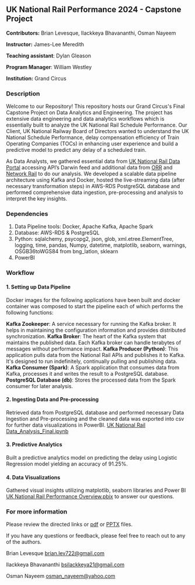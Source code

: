 ## UK National Rail Performance 2024 - Capstone Project

**Contributors:** Brian Levesque, Ilackkeya Bhavananthi, Osman Nayeem

**Instructor:** James-Lee Meredith

**Teaching assistant**: Dylan Gleason 

**Program Manager**: William Westley

**Institution:** Grand Circus

### Description

Welcome to our Repository! This repository hosts our Grand Circus's Final Capstone Project on Data Analytics and Engineering. The project has extensive data engineering and data analytics workflows which is essentially built to analyze the UK National Rail Schedule Performance. Our Client, UK National Railway Board of Directors wanted to understand the UK National Schedule Performance, delay compensation efficiency of Train Operating Companies (TOCs) in enhancing user experience and build a predictive model to predict any delay of a scheduled train.

As Data Analysts, we gathered essential data from [UK National Rail Data Portal](https://opendata.nationalrail.co.uk/) accessing API’s Darwin feed and additional data from [ORR](https://dataportal.orr.gov.uk/) and [Network Rail](https://www.networkrail.co.uk/) to do our analysis. We developed a scalable data pipeline architecture using Kafka and Docker, hosted the live-streaming data (after necessary transformation steps) in AWS-RDS PostgreSQL database and performed comprehensive data ingestion, pre-processing and analysis to interpret the key insights.

### Dependencies

1. Data Pipeline tools: Docker, Apache Kafka, Apache Spark
2. Database: AWS-RDS & PostgreSQL
3. Python: sqlalchemy, psycopg2, json, glob, xml.etree.ElementTree, logging, time, pandas, Numpy, datetime, matplotlib, seaborn, warnings, OSGB36toWGS84 from bng_latlon, sklearn
4. PowerBI

### Workflow

#### 1. **Setting up Data Pipeline**

Docker images for the following applications have been built and docker container was composed to start the pipeline each of which performs the following functions:

**Kafka Zookeeper**: A service necessary for running the Kafka broker. It helps in maintaining the configuration information and provides distributed synchronization.
**Kafka Broker**: The heart of the Kafka system that maintains the published data. Each Kafka broker can handle terabytes of messages without performance impact.
**Kafka Producer (Python)**: This application pulls data from the National Rail APIs and publishes it to Kafka. It's designed to run indefinitely, continually pulling and publishing data.
**Kafka Consumer (Spark)**: A Spark application that consumes data from Kafka, processes it and writes the result to a PostgreSQL database.
**PostgreSQL Database (db)**: Stores the processed data from the Spark consumer for later analysis.

#### 2. **Ingesting Data and Pre-processing**

Retrieved data from PostgreSQL database and performed necessary Data Ingestion and Pre-processing and the cleaned data was exported into csv for further data visualizations in PowerBI. [UK National Rail Data_Analysis_Final.ipynb](https://github.com/BrianLevesque/GC_CapstoneProject/blob/feature-ilackkeya/UK%20National%20Rail%20Data_Analysis_Final.ipynb)

#### 3. **Predictive Analytics**

Built a predictive analytics model on predicting the delay using Logistic Regression model yielding an accuracy of 91.25%.  

#### 4. **Data Visualizations**

Gathered visual insights utilizing matplotlib, seaborn libraries and Power BI [UK National Rail Performance Overview.pbix](https://github.com/BrianLevesque/GC_CapstoneProject/blob/feature-ilackkeya/UK%20National%20Rail%20Performance%20Overview.pbix) to answer our questions. 

### For more information

Please review the directed links or [pdf](https://github.com/BrianLevesque/GC_CapstoneProject/blob/feature-ilackkeya/UK%20National%20Rail%20Data_Analysis_Final.pdf) or [PPTX](https://github.com/BrianLevesque/GC_CapstoneProject/blob/feature-ilackkeya/UK%20National%20Rail%20Performance%202024.pptx) files.

If you have any questions or feedback, please feel free to reach out to any of the authors.

Brian Levesque brian.lev722@gmail.com

Ilackkeya Bhavananthi bsilackkeya21@gmail.com

Osman Nayeem osman_nayeem@yahoo.com 


